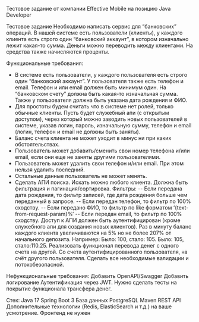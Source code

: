 Тестовое задание от компании Effective Mobile на позицию Java Developer

  Тестовое задание
  Необходимо написать сервис для “банковских” операций. В нашей системе есть пользователи (клиенты), у каждого клиента есть строго один “банковский аккаунт”, в котором изначально лежит какая-то сумма. Деньги можно переводить между клиентами. На средства также начисляются проценты.
  
  Функциональные требования:
  - В системе есть пользователи, у каждого пользователя есть строго один “банковский аккаунт”. У пользователя также есть телефон и email. Телефон и или email должен быть минимум один. На “банковском счету” должна быть какая-то изначальная сумма. Также у пользователя должна быть указана дата рождения и ФИО.
  - Для простоты будем считать что в системе нет ролей, только обычные клиенты. Пусть будет служебный апи (с открытым доступом), через который можно заводить новых пользователей в системе, указав логин, пароль, изначальную сумму, телефон и email (логин, телефон и email не должны быть заняты). 
  - Баланс счета клиента не может уходит в минус ни при каких обстоятельствах.
  - Пользователь может добавить/сменить свои номер телефона и/или email, если они еще не заняты другими пользователями.
  - Пользователь может удалить свои телефон и/или email. При этом нельзя удалить последний.
  - Остальные данные пользователь не может менять.
  - Сделать АПИ поиска. Искать можно любого клиента. Должна быть фильтрация и пагинация/сортировка. Фильтры:
  -- Если передана дата рождения, то фильтр записей, где дата рождения больше чем переданный в запросе.
  -- Если передан телефон, то фильтр по 100% сходству.
  -- Если передано ФИО, то фильтр по like форматом ‘{text-from-request-param}%’
  -- Если передан email, то фильтр по 100% сходству. 
  Доступ к АПИ должен быть аутентифицирован (кроме служебного апи для создания новых клиентов).
  Раз в минуту баланс каждого клиента увеличиваются на 5% но не более 207% от начального депозита.
  Например:
  Было: 100, стало: 105.
  Было: 105, стало:110.25.
  Реализовать функционал перевода денег с одного счета на другой. Со счета аутентифицированного пользователя, на счёт другого пользователя. Сделать все необходимые валидации и потокобезопасной.
  
  Нефункциональные требования:
  Добавить OpenAPI/Swagger
  Добавить логирование
  Аутентификация через JWT.
  Нужно сделать тесты на покрытие функционала трансфера денег.
  
  Стек:
  Java 17
  Spring Boot 3
  База данных PostgreSQL
  Maven
  REST API
  Дополнительные технологии (Redis, ElasticSearch и т.д.) на ваше усмотрение.
  Фронтенд не нужен
